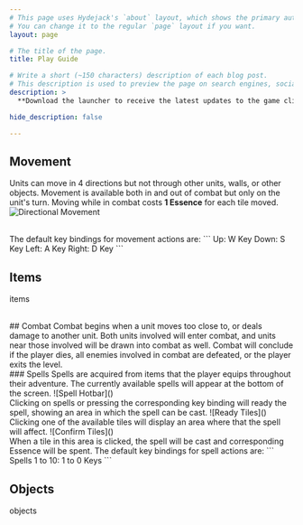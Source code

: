 ```yaml
---
# This page uses Hydejack's `about` layout, which shows the primary author's picture and about text at the top.
# You can change it to the regular `page` layout if you want.
layout: page

# The title of the page.
title: Play Guide

# Write a short (~150 characters) description of each blog post.
# This description is used to preview the page on search engines, social media, etc.
description: >
  **Download the launcher to receive the latest updates to the game client!**

hide_description: false

---
```



## Movement
Units can move in 4 directions but not through other units, walls, or other objects. Movement is available both in and out of combat but only on the unit's turn. Moving while in combat costs **1 Essence** for each tile moved.
![Directional Movement]()

<br>
The default key bindings for movement actions are:
```
Up:    W Key
Down:  S Key
Left:  A Key
Right: D Key
```

## Items
items

<br>
## Combat
Combat begins when a unit moves too close to, or deals damage to another unit. Both units involved will enter combat, and units near those involved will be drawn into combat as well. Combat will conclude if the player dies, all enemies involved in combat are defeated, or the player exits the level.

<br>
### Spells
Spells are acquired from items that the player equips throughout their adventure. The currently available spells will appear at the bottom of the screen.
![Spell Hotbar]()

<br>
Clicking on spells or pressing the corresponding key binding will ready the spell, showing an area in which the spell can be cast.
![Ready Tiles]()

<br>
Clicking one of the available tiles will display an area where that the spell will affect.
![Confirm Tiles]()

<br>
When a tile in this area is clicked, the spell will be cast and corresponding Essence will be spent.
The default key bindings for spell actions are:
```
Spells 1 to 10: 1 to 0 Keys
```

## Objects
objects
